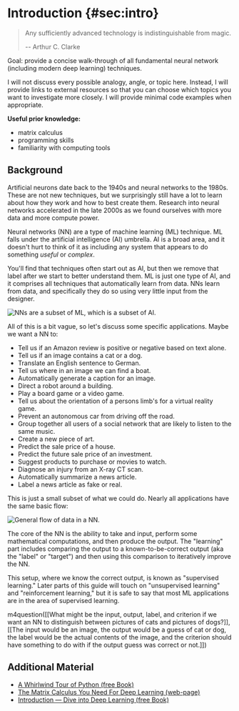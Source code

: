 # Introduction {#sec:intro}

> Any sufficiently advanced technology is indistinguishable from magic.
>
> -- Arthur C. Clarke

Goal: provide a concise walk-through of all fundamental neural network (including modern deep learning) techniques.

I will not discuss every possible analogy, angle, or topic here. Instead, I will provide links to external resources so that you can choose which topics you want to investigate more closely. I will provide minimal code examples when appropriate.

**Useful prior knowledge:**

- matrix calculus
- programming skills
- familiarity with computing tools

## Background

Artificial neurons date back to the 1940s and neural networks to the 1980s. These are not new techniques, but we surprisingly still have a lot to learn about how they work and how to best create them. Research into neural networks accelerated in the late 2000s as we found ourselves with more data and more compute power.

Neural networks (NN) are a type of machine learning (ML) technique. ML falls under the artificial intelligence (AI) umbrella. AI is a broad area, and it doesn't hurt to think of it as including any system that appears to do something *useful* or *complex*.

You'll find that techniques often start out as AI, but then we remove that label after we start to better understand them. ML is just one type of AI, and it comprises all techniques that automatically learn from data. NNs learn from data, and specifically they do so using very little input from the designer.

![NNs are a subset of ML, which is a subset of AI.](img/AI.svg)

All of this is a bit vague, so let's discuss some specific applications. Maybe we want a NN to:

- Tell us if an Amazon review is positive or negative based on text alone.
- Tell us if an image contains a cat or a dog.
- Translate an English sentence to German.
- Tell us where in an image we can find a boat.
- Automatically generate a caption for an image.
- Direct a robot around a building.
- Play a board game or a video game.
- Tell us about the orientation of a persons limb's for a virtual reality game.
- Prevent an autonomous car from driving off the road.
- Group together all users of a social network that are likely to listen to the same music.
- Create a new piece of art.
- Predict the sale price of a house.
- Predict the future sale price of an investment.
- Suggest products to purchase or movies to watch.
- Diagnose an injury from an X-ray CT scan.
- Automatically summarize a news article.
- Label a news article as fake or real.

This is just a small subset of what we could do. Nearly all applications have the same basic flow:

![General flow of data in a NN.](img/MLProgram.svg)

The core of the NN is the ability to take and input, perform some mathematical computations, and then produce the output. The "learning" part includes comparing the output to a known-to-be-correct output (aka the "label" or "target") and then using this comparison to iteratively improve the NN.

This setup, where we know the correct output, is known as "supervised learning." Later parts of this guide will touch on "unsupervised learning" and "reinforcement learning," but it is safe to say that most ML applications are in the area of supervised learning.

m4question([[What might be the input, output, label, and criterion if we want an NN to distinguish between pictures of cats and pictures of dogs?]], [[The input would be an image, the output would be a guess of cat or dog, the label would be the actual contents of the image, and the criterion should have something to do with if the output guess was correct or not.]])

## Additional Material

- [A Whirlwind Tour of Python (free Book)](https://github.com/jakevdp/WhirlwindTourOfPython "A Whirlwind Tour of Python")
- [The Matrix Calculus You Need For Deep Learning (web-page)](https://explained.ai/matrix-calculus/)
- [Introduction — Dive into Deep Learning (free Book)](https://d2l.ai/chapter_introduction/index.html "Introduction — Dive into Deep Learning")
